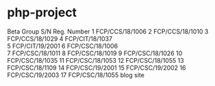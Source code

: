 # php-project
Beta Group 
S/N Reg. Number 
1 FCP/CCS/18/1006
2 FCP/CCS/18/1010 
3 FCP/CCS/18/1029 
4 FCP/CIT/18/1037    
5 FCP/CIT/19/2001 
6 FCP/CSC/18/1006  
7 FCP/CSC/18/1011 
8 FCP/CSC/18/1019 
9 FCP/CSC/18/1026 
10 FCP/CSC/18/1035 
11 FCP/CSC/18/1053 
12 FCP/CSC/18/1055 
13 FCP/CSC/18/1109
14 FCP/CSC/19/2001
15 FCP/CSC/19/2002 
16 FCP/CSC/19/2003
17 FCP/CSC/18/1055 
blog site
